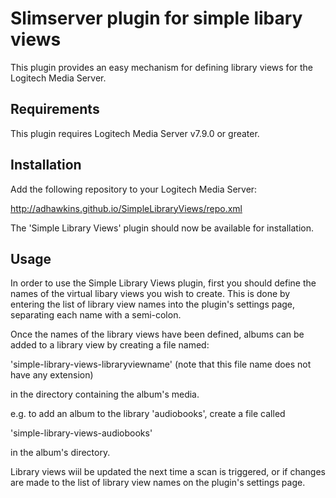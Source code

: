 Slimserver plugin for simple libary views
=========================================

This plugin provides an easy mechanism for defining library views for the
Logitech Media Server.

Requirements
------------

This plugin requires Logitech Media Server v7.9.0 or greater.

Installation
------------

Add the following repository to your Logitech Media Server:

http://adhawkins.github.io/SimpleLibraryViews/repo.xml

The 'Simple Library Views' plugin should now be available for installation.

Usage
-----

In order to use the Simple Library Views plugin, first you should define the names of the virtual libary views you wish to create. This is done by entering the list of library view names into the plugin's settings page, separating each name with a semi-colon.

Once the names of the library views have been defined, albums can be added to a library view by creating a file named:

'simple-library-views-libraryviewname' (note that this file name does not have any extension)

in the directory containing the album's media.

e.g. to add an album to the library 'audiobooks', create a file called

'simple-library-views-audiobooks'

in the album's directory.

Library views wiil be updated the next time a scan is triggered, or if changes are made to the list of library view names on the plugin's settings page.


